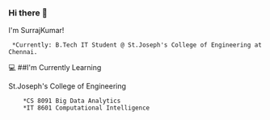 ### Hi there 👋

I'm SurrajKumar!

     *Currently: B.Tech IT Student @ St.Joseph's College of Engineering at Chennai.
  
:computer:  ##I'm Currently Learning
    
St.Joseph's College of Engineering

        *CS 8091 Big Data Analytics
        *IT 8601 Computational Intelligence 




